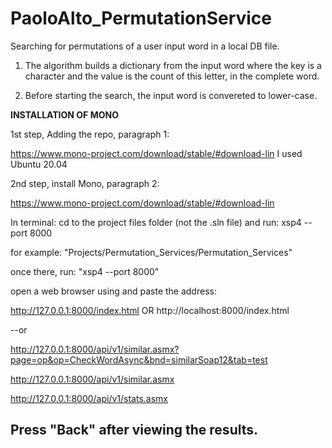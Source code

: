 # PaoloAlto_PermutationService


Searching for permutations of a user input word in a local DB file. 


1. The algorithm builds a dictionary from the input word where the key is a character
and the value is the count of this letter, in the complete word.

2. Before starting the search, the input word is convereted to lower-case.







<b>INSTALLATION OF MONO</b>

1st step, Adding the repo, paragraph 1:

https://www.mono-project.com/download/stable/#download-lin
I used Ubuntu 20.04

2nd step, install Mono, paragraph 2:

https://www.mono-project.com/download/stable/#download-lin


In terminal: cd to the project files folder (not the .sln file) and run:
xsp4 --port 8000


for example: "Projects/Permutation_Services/Permutation_Services"


once there, run: "xsp4 --port 8000"



open a web browser using and paste the address: 

http://127.0.0.1:8000/index.html OR http://localhost:8000/index.html

--or

http://127.0.0.1:8000/api/v1/similar.asmx?page=op&op=CheckWordAsync&bnd=similarSoap12&tab=test

http://127.0.0.1:8000/api/v1/similar.asmx

http://127.0.0.1:8000/api/v1/stats.asmx


<b><h2>Press "Back" after viewing the results.</h2></b>











